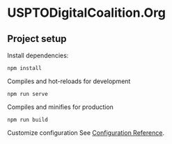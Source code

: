 # USPTODigitalCoalition.Org

## Project setup
Install dependencies:
```
npm install
```

Compiles and hot-reloads for development
```
npm run serve
```

Compiles and minifies for production
```
npm run build
```

Customize configuration
See [Configuration Reference](https://cli.vuejs.org/config/).

